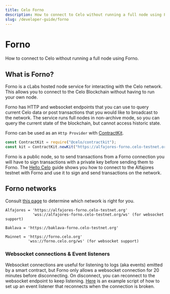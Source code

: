 ```yaml
---
title: Celo Forno
description: How to connect to Celo without running a full node using Forno.
slug: /developer-guide/forno
---
```

# Forno

How to connect to Celo without running a full node using Forno.
## What is Forno?

Forno is a cLabs hosted node service for interacting with the Celo network. This allows you to connect to the Celo Blockchain without having to run your own node.

Forno has HTTP and websocket endpoints that you can use to query current Celo data or post transactions that you would like to broadcast to the network. The service runs full nodes in non-archive mode, so you can query the current state of the blockchain, but cannot access historic state.

Forno can be used as an `Http Provider` with [ContractKit](/developer-guide/contractkit).

```javascript
const ContractKit = require("@celo/contractkit");
const kit = ContractKit.newKit("https://alfajores-forno.celo-testnet.org");
```

Forno is a public node, so to send transactions from a Forno connection you will have to sign transactions with a private key before sending them to Forno. The [Hello Celo](/developer-resources/walkthroughs/hellocelo.md) guide shows you how to connect to the Alfajores testnet with Forno and use it to sign and send transactions on the network.

## Forno networks

Consult [this page](/getting-started/choosing-a-network.md) to determine which network is right for you.

```
Alfajores = 'https://alfajores-forno.celo-testnet.org'
            'wss://alfajores-forno.celo-testnet.org/ws' (for websocket support)

Baklava = 'https://baklava-forno.celo-testnet.org'

Mainnet = 'https://forno.celo.org'
          'wss://forno.celo.org/ws' (for websocket support)
```

### Websocket connections & Event listeners

Websocket connections are useful for listening to logs (aka events) emitted by a smart contract, but Forno only allows a websocket connection for 20 minutes before disconnecting. On disconnect, you can reconnect to the websocket endpoint to keep listening. [Here](https://gist.github.com/critesjosh/a230e7b2eb54c8d330ca57db1f6239db) is an example script of how to set up an event listener that reconnects when the connection is broken.
